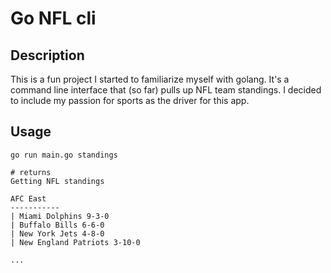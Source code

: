 # Go NFL cli

## Description

This is a fun project I started to familiarize myself with golang. It's a command line interface that (so far) pulls up NFL team standings.  I decided to include my passion for sports as the driver for this app. 

## Usage
```golang
go run main.go standings

# returns
Getting NFL standings

AFC East
-----------
| Miami Dolphins 9-3-0
| Buffalo Bills 6-6-0
| New York Jets 4-8-0
| New England Patriots 3-10-0

...

```
